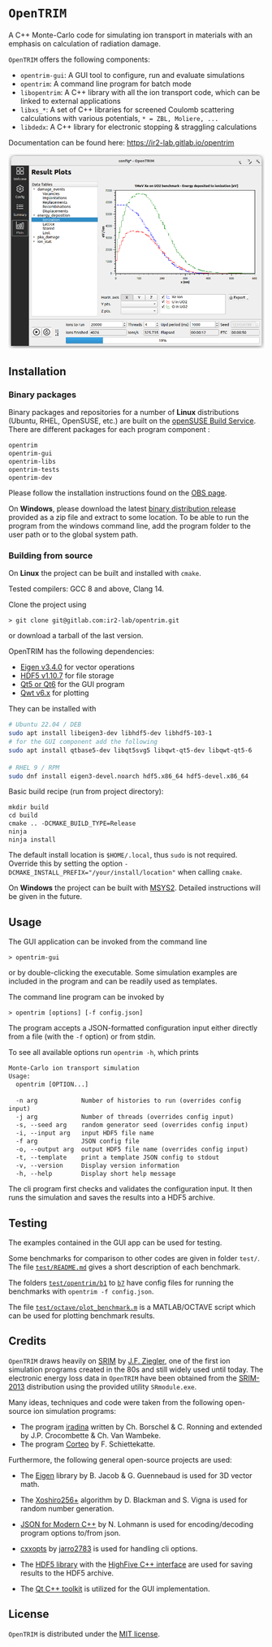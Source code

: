 # `OpenTRIM`

A C++ Monte-Carlo code for simulating ion transport in materials with an emphasis on calculation of radiation damage.

`OpenTRIM` offers the following components:

- `opentrim-gui`: A GUI tool to configure, run and evaluate simulations 
- `opentrim`: A command line program for batch mode 
- `libopentrim`: A C++ library with all the ion transport code, which can be linked to external applications
- `libxs_*`: A set of C++ libraries for screened Coulomb scattering calculations with various potentials, `* = ZBL, Moliere, ...` 
- `libdedx`: A C++ library for electronic stopping & straggling calculations 

Documentation can be found here: https://ir2-lab.gitlab.io/opentrim

![OpenTRIM screenshot](./dist/screenshot.png)

## Installation

### Binary packages

Binary packages and repositories for a number of **Linux** distributions (Ubuntu, RHEL, OpenSUSE, etc.) are built on the [openSUSE Build Service](https://software.opensuse.org//download.html?project=home%3Amaxiotis%3Agapost&package=opentrim). 
There are different packages for each program component :

    opentrim
    opentrim-gui
    opentrim-libs
    opentrim-tests
    opentrim-dev
    
Please follow the installation instructions found on the [OBS page](https://software.opensuse.org//download.html?project=home%3Amaxiotis%3Agapost&package=opentrim).

On **Windows**, please download the latest [binary distribution release](https://github.com/ir2-lab/OpenTRIM/releases) provided as a zip file and extract to some location. To be able to run the program from the windows command line, add the program folder to the user path or to the global system path.

### Building from source

On **Linux** the project can be built and installed with `cmake`.

Tested compilers: GCC 8 and above, Clang 14. 

Clone the project using
```
> git clone git@gitlab.com:ir2-lab/opentrim.git
```
or download a tarball of the last version.

OpenTRIM has the following dependencies:
- [Eigen v3.4.0](https://eigen.tuxfamily.org) for vector operations
- [HDF5 v1.10.7](https://www.hdfgroup.org/solutions/hdf5/) for file storage
- [Qt5 or Qt6](https://www.qt.io/) for the GUI program
- [Qwt v6.x](https://qwt.sourceforge.io/) for plotting

They can be installed with
```bash
# Ubuntu 22.04 / DEB
sudo apt install libeigen3-dev libhdf5-dev libhdf5-103-1 
# for the GUI component add the following
sudo apt install qtbase5-dev libqt5svg5 libqwt-qt5-dev libqwt-qt5-6

# RHEL 9 / RPM
sudo dnf install eigen3-devel.noarch hdf5.x86_64 hdf5-devel.x86_64
```  

Basic build recipe (run from project directory):

```
mkdir build
cd build
cmake .. -DCMAKE_BUILD_TYPE=Release
ninja
ninja install
```
The default install location is `$HOME/.local`, thus `sudo` is not required.
Override this by setting the option `-DCMAKE_INSTALL_PREFIX="/your/install/location"` when calling `cmake`. 

On **Windows** the project can be built with [MSYS2](https://www.msys2.org/). Detailed instructions will be given in the future.

## Usage

The GUI application can be invoked from the command line 
```
> opentrim-gui
```
or by double-clicking the executable. Some simulation examples are included in the program and can be readily used as templates. 

The command line program can be invoked by 

```
> opentrim [options] [-f config.json]
```
The program accepts a JSON-formatted configuration input either
directly from a file (with the `-f` option) or from stdin.

To see all available options run `opentrim -h`, which prints
```
Monte-Carlo ion transport simulation
Usage:
  opentrim [OPTION...]

  -n arg            Number of histories to run (overrides config input)
  -j arg            Number of threads (overrides config input)
  -s, --seed arg    random generator seed (overrides config input)
  -i, --input arg   input HDF5 file name
  -f arg            JSON config file
  -o, --output arg  output HDF5 file name (overrides config input)
  -t, --template    print a template JSON config to stdout
  -v, --version     Display version information
  -h, --help        Display short help message
```

The cli program first checks and validates the configuration input. 
It then runs the simulation and saves the results into a HDF5 archive.

## Testing

The examples contained in the GUI app can be used for testing.

Some benchmarks for comparison to other codes are given in folder `test/`.
The file [`test/README.md`](test/README.md) gives a short description of each benchmark.

The folders [`test/opentrim/b1`](test/opentrim/b1) to [`b7`](test/opentrim/b7) have config files for running the benchmarks with `opentrim -f config.json`.

The file [`test/octave/plot_benchmark.m`](test/octave/plot_benchmark.m) is a MATLAB/OCTAVE script which can be used for plotting benchmark results.

## Credits

`OpenTRIM` draws heavily on [SRIM](http://www.srim.org/) by [J.F. Ziegler](ziegler[at]srim.org), one of the first ion simulation programs created in the 80s and still widely used until today. The electronic energy loss data in `OpenTRIM` have been obtained from the [SRIM-2013](http://www.srim.org/) distribution using the provided utility `SRmodule.exe`.

Many ideas, techniques and code were taken from the following open-source ion simulation programs:

- The program [iradina](https://sourceforge.net/projects/iradina/) written by Ch. Borschel & C. Ronning and extended by J.P. Crocombette & Ch. Van Wambeke.
- The program [Corteo](http://www.lps.umontreal.ca/%7Eschiette/index.php?n=Recherche.Corteo) by F. Schiettekatte.

Furthermore, the following general open-source projects are used:

- The [Eigen](http://eigen.tuxfamily.org/) library by B. Jacob & G. Guennebaud is used for 3D vector math.

- The [Xoshiro256+](https://prng.di.unimi.it/) algorithm by D. Blackman and S. Vigna is used for random number generation.

- [JSON for Modern C++](https://github.com/nlohmann/json) by N. Lohmann is used for encoding/decoding program options to/from json.

- [cxxopts](https://github.com/jarro2783/cxxopts) by [jarro2783](https://github.com/jarro2783) is used for handling cli options.

- The [HDF5 library](https://github.com/HDFGroup/hdf5) with the [HighFive C++ interface](https://github.com/BlueBrain/HighFive) are used for saving results to the HDF5 archive.

- The [Qt C++ toolkit](https://www.qt.io/) is utilized for the GUI implementation.

## License

`OpenTRIM` is distributed under the [MIT license](./LICENSE).

